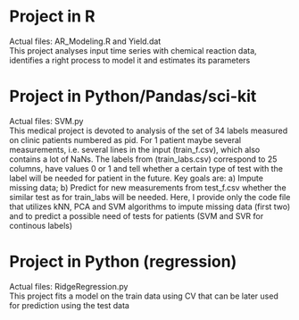 # Project in R
Actual files: AR_Modeling.R and Yield.dat <br>
This project analyses input time series with chemical reaction data, identifies a right process to model it and estimates its parameters

# Project in Python/Pandas/sci-kit
Actual files: SVM.py<br>
This medical project is devoted to analysis of the  set of 34 labels measured on clinic patients numbered as pid. For 1 patient maybe several measurements, i.e. several lines in the input (train_f.csv), which also contains a lot of NaNs. 
The labels from (train_labs.csv) correspond to 25 columns, have values 0 or 1 and tell whether a certain type of test with the label will be needed for patient in the future. Key goals are: a) Impute missing data; b) Predict for new measurements from test_f.csv whether the similar test as for train_labs will be needed.
Here, I provide only the code file that utilizes kNN, PCA and SVM algorithms to impute missing data (first two) and to predict a possible need of tests for patients (SVM and SVR for continous labels)

# Project in Python (regression)
Actual files: RidgeRegression.py <br>
This project fits a model on the train data using CV that can be later used for prediction using the test data 

